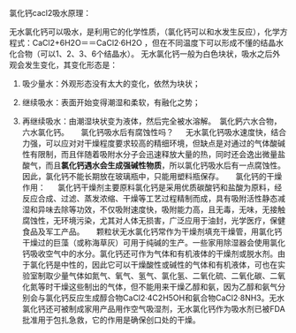 氯化钙cacl2吸水原理：

   无水氯化钙可以吸水，是利用它的化学性质，（氯化钙可以和水发生反应），化学方程式：CaCl2+6H2O＝＝CaCl2·6H2O ，但在不同温度下可以形成不懂的结晶水化合物（可以1、2、3、6个结晶水）。
   无水氯化钙一般为白色块状，吸水之后外观会发生变化，其变化形态是：

1. 吸少量水：外观形态没有太大的变化，依然为块状；

2. 继续吸水：表面开始变得潮湿和柔软，有融化之势；

3. 再继续吸水：由潮湿块状变为液体，然后完全被水溶解。　氯化鈣六水合物，六水氯化钙。
   　
   氯化钙吸水后有腐蚀性吗？
   　
   无水氯化钙吸水速度快，结合力强，可以应对对干燥程度要求较高的精细环境，但缺点是对通过的气体酸碱性有限制，而且伴随着吸附水分子会迅速释放大量的热，同时还会逸出微量盐酸气，而且**氯化钙遇水会生成强碱性物质**，所以氯化钙吸水后有一点腐蚀性。因此，氯化钙不能长期放在玻璃瓶中，只能用塑料瓶保存。
   　
   氯化钙的干燥作用：
   　
   氯化钙干燥剂主要原料氯化钙是采用优质碳酸钙和盐酸为原料，经反应合成、过滤、蒸发浓缩、干燥等工艺过程精制而成，具有吸附活性静态减湿和异味去除等功效，不仅吸附速度快，吸附能力高，且无毒，无味，无接触腐蚀性，无环境污染，尤其对人体无损害，广泛应用于油封，光学医疗，保健食品及军工产品。
   　
   颗粒状无水氯化钙常作为干燥剂填充干燥管，用氯化钙干燥过的巨藻（或称海草灰）可用于纯碱的生产。一些家用除湿器会使用氯化钙吸收空气中的水分。氯化钙还可作为气体和有机液体的干燥剂或脱水剂。由于氯化钙是中性的，因此它可以干燥酸性或碱性的气体和有机液体，可也在实验室制取少量气体如氮气、氧气、氢气、氯化氢、二氧化硫、二氧化碳、二氧化氮等时干燥这些制出的气体，但不能用来干燥乙醇和氨，因为乙醇和氨气分别会与氯化钙反应生成醇合物CaCl2·4C2H5OH和氨合物CaCl2·8NH3。无水氯化钙还可被制成家用产品用作空气吸湿剂，无水氯化钙作为吸水剂已被FDA批准用于包扎急救，它的作用是确保创口处的干燥。
